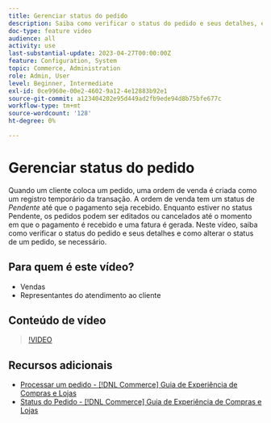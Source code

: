 ```yaml
---
title: Gerenciar status do pedido
description: Saiba como verificar o status do pedido e seus detalhes, e como alterar o status de um pedido.
doc-type: feature video
audience: all
activity: use
last-substantial-update: 2023-04-27T00:00:00Z
feature: Configuration, System
topic: Commerce, Administration
role: Admin, User
level: Beginner, Intermediate
exl-id: 0ce9960e-00e2-4602-9a12-4e12883b92e1
source-git-commit: a123404202e95d449ad2fb9ede94d8b75bfe677c
workflow-type: tm+mt
source-wordcount: '128'
ht-degree: 0%

---
```


# Gerenciar status do pedido

Quando um cliente coloca um pedido, uma ordem de venda é criada como um registro temporário da transação. A ordem de venda tem um status de _Pendente_ até que o pagamento seja recebido. Enquanto estiver no status Pendente, os pedidos podem ser editados ou cancelados até o momento em que o pagamento é recebido e uma fatura é gerada. Neste vídeo, saiba como verificar o status do pedido e seus detalhes e como alterar o status de um pedido, se necessário.

## Para quem é este vídeo?

- Vendas
- Representantes do atendimento ao cliente

## Conteúdo de vídeo

>[!VIDEO](https://video.tv.adobe.com/v/343935?quality=12&learn=on)

## Recursos adicionais

- [Processar um pedido - [!DNL Commerce] Guia de Experiência de Compras e Lojas](https://experienceleague.adobe.com/docs/commerce-admin/stores-sales/order-management/orders/order-processing.html?lang=pt-BR#process-an-order)
- [Status do Pedido - [!DNL Commerce] Guia de Experiência de Compras e Lojas](https://experienceleague.adobe.com/docs/commerce-admin/stores-sales/order-management/orders/order-status.html?lang=pt-BR)
